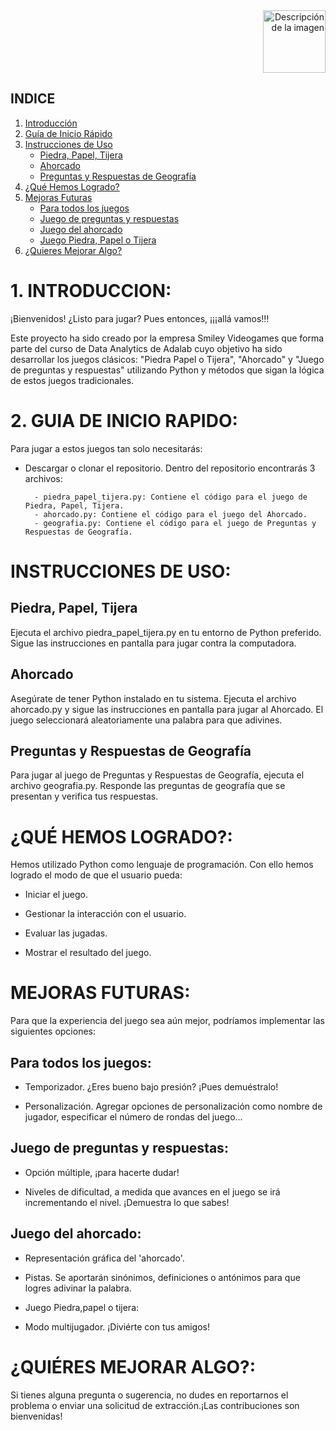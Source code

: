 <div align="right">
  <img src="https://github.com/BSReguera/proyecto-da-promo-G-modulo-1-team-2/blob/main/smile%20vintage%20video-games%E2%80%94%20GAME%20ON%20%E2%80%94.png" alt="Descripción de la imagen" width="100">
</div>




## INDICE

1. [Introducción](#1-introducción)
2. [Guía de Inicio Rápido](#2-guía-de-inicio-rápido)
3. [Instrucciones de Uso](#3-instrucciones-de-uso)
    - [Piedra, Papel, Tijera](#piedra-papel-tijera)
    - [Ahorcado](#ahorcado)
    - [Preguntas y Respuestas de Geografía](#preguntas-y-respuestas-de-geografía)
4. [¿Qué Hemos Logrado?](#4-qué-hemos-logrado)
5. [Mejoras Futuras](#5-mejoras-futuras)
    - [Para todos los juegos](#para-todos-los-juegos)
    - [Juego de preguntas y respuestas](#juego-de-preguntas-y-respuestas)
    - [Juego del ahorcado](#juego-del-ahorcado)
    - [Juego Piedra, Papel o Tijera](#juego-piedra-papel-o-tijera)
6. [¿Quieres Mejorar Algo?](#6-quieres-mejorar-algo)

# 1. INTRODUCCION: 
¡Bienvenidos! ¿Listo para jugar? Pues entonces, ¡¡¡allá vamos!!! 

Este proyecto ha sido creado por la empresa Smiley Videogames que forma parte del curso de Data Analytics de Adalab cuyo objetivo ha sido desarrollar los juegos clásicos: "Piedra Papel o Tijera", "Ahorcado" y "Juego de preguntas y respuestas" utilizando Python y métodos que sigan la lógica de estos juegos tradicionales. 


# 2. GUIA DE INICIO RAPIDO:

Para jugar a estos juegos tan solo necesitarás: 

- Descargar o clonar el repositorio. 
Dentro del repositorio encontrarás 3 archivos: 

        - piedra_papel_tijera.py: Contiene el código para el juego de Piedra, Papel, Tijera.
        - ahorcado.py: Contiene el código para el juego del Ahorcado.
        - geografia.py: Contiene el código para el juego de Preguntas y Respuestas de Geografía.


# INSTRUCCIONES DE USO: 

## Piedra, Papel, Tijera

Ejecuta el archivo piedra_papel_tijera.py en tu entorno de Python preferido. Sigue las instrucciones en pantalla para jugar contra la computadora.

## Ahorcado

Asegúrate de tener Python instalado en tu sistema. Ejecuta el archivo ahorcado.py y sigue las instrucciones en pantalla para jugar al Ahorcado.
El juego seleccionará aleatoriamente una palabra para que adivines.

## Preguntas y Respuestas de Geografía

Para jugar al juego de Preguntas y Respuestas de Geografía, ejecuta el archivo geografia.py. Responde las preguntas de geografía que se presentan y verifica tus respuestas.


# ¿QUÉ HEMOS LOGRADO?:

Hemos utilizado Python como lenguaje de programación. 
Con ello hemos logrado el modo de que el usuario pueda: 

- Iniciar el juego.

- Gestionar la interacción con el usuario.

- Evaluar las jugadas.

- Mostrar el resultado del juego.


# MEJORAS FUTURAS: 

Para que la experiencia del juego sea aún mejor, podríamos implementar las siguientes opciones: 

## Para todos los juegos: 

- Temporizador. ¿Eres bueno bajo presión? ¡Pues demuéstralo!

- Personalización. Agregar opciones de personalización como nombre de jugador, especificar el número de rondas del juego...


## Juego de preguntas y respuestas: 

- Opción múltiple, ¡para hacerte dudar!

- Niveles de dificultad, a medida que avances en el juego se irá incrementando el nivel. ¡Demuestra lo que sabes!


## Juego del ahorcado:

- Representación gráfica del 'ahorcado'.

- Pistas. Se aportarán sinónimos, definiciones o antónimos para que logres adivinar la palabra.

- Juego Piedra,papel o tijera:

- Modo multijugador. ¡Diviérte con tus amigos!


# ¿QUIÉRES MEJORAR ALGO?: 

Si tienes alguna pregunta o sugerencia, no dudes en reportarnos el problema o enviar una solicitud de extracción.¡Las contribuciones son bienvenidas!
